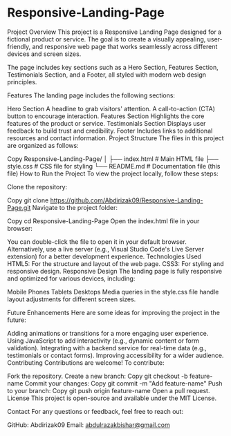 # Responsive-Landing-Page
Project Overview
This project is a Responsive Landing Page designed for a fictional product or service. The goal is to create a visually appealing, user-friendly, and responsive web page that works seamlessly across different devices and screen sizes.

The page includes key sections such as a Hero Section, Features Section, Testimonials Section, and a Footer, all styled with modern web design principles.

Features
The landing page includes the following sections:

Hero Section
A headline to grab visitors' attention.
A call-to-action (CTA) button to encourage interaction.
Features Section
Highlights the core features of the product or service.
Testimonials Section
Displays user feedback to build trust and credibility.
Footer
Includes links to additional resources and contact information.
Project Structure
The files in this project are organized as follows:

Copy
Responsive-Landing-Page/
│
├── index.html   # Main HTML file
├── style.css    # CSS file for styling
└── README.md    # Documentation file (this file)
How to Run the Project
To view the project locally, follow these steps:

Clone the repository:

Copy
git clone https://github.com/Abdirizak09/Responsive-Landing-Page.git
Navigate to the project folder:

Copy
cd Responsive-Landing-Page
Open the index.html file in your browser:

You can double-click the file to open it in your default browser.
Alternatively, use a live server (e.g., Visual Studio Code's Live Server extension) for a better development experience.
Technologies Used
HTML5: For the structure and layout of the web page.
CSS3: For styling and responsive design.
Responsive Design
The landing page is fully responsive and optimized for various devices, including:

Mobile Phones
Tablets
Desktops
Media queries in the style.css file handle layout adjustments for different screen sizes.

Future Enhancements
Here are some ideas for improving the project in the future:

Adding animations or transitions for a more engaging user experience.
Using JavaScript to add interactivity (e.g., dynamic content or form validation).
Integrating with a backend service for real-time data (e.g., testimonials or contact forms).
Improving accessibility for a wider audience.
Contributing
Contributions are welcome! To contribute:

Fork the repository.
Create a new branch:
Copy
git checkout -b feature-name
Commit your changes:
Copy
git commit -m "Add feature-name"
Push to your branch:
Copy
git push origin feature-name
Open a pull request.
License
This project is open-source and available under the MIT License.

Contact
For any questions or feedback, feel free to reach out:

GitHub: Abdirizak09
Email: abdulrazakbishar@gmail.com
